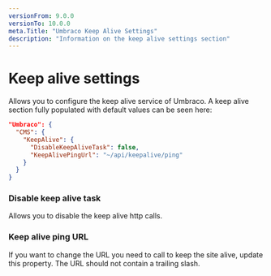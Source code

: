 ```yaml
---
versionFrom: 9.0.0
versionTo: 10.0.0
meta.Title: "Umbraco Keep Alive Settings"
description: "Information on the keep alive settings section"
---
```


# Keep alive settings

Allows you to configure the keep alive service of Umbraco. A keep alive section fully populated with default values can be seen here:

```json
"Umbraco": {
  "CMS": {
    "KeepAlive": {
      "DisableKeepAliveTask": false,
      "KeepAlivePingUrl": "~/api/keepalive/ping"
    }
  }
}
```

### Disable keep alive task

Allows you to disable the keep alive http calls.

### Keep alive ping URL

If you want to change the URL you need to call to keep the site alive, update this property. The URL should not contain a trailing slash.
